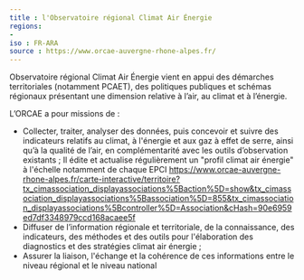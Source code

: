 ```yaml
---
title : l'Observatoire régional Climat Air Énergie
regions:
-
iso : FR-ARA
source : https://www.orcae-auvergne-rhone-alpes.fr/
---
```

Observatoire régional Climat Air Énergie vient en appui des démarches territoriales (notamment PCAET), des politiques publiques et schémas régionaux présentant une dimension relative à l’air, au climat et à l’énergie.

L’ORCAE a pour missions de :

- Collecter, traiter, analyser des données, puis concevoir et suivre des indicateurs relatifs au climat, à l'énergie et aux gaz à effet de serre, ainsi qu’à la qualité de l’air, en complémentarité avec les outils d’observation existants ; Il édite et actualise régulièrement un  "profil climat air énergie" à l'échelle notamment de chaque EPCI
https://www.orcae-auvergne-rhone-alpes.fr/carte-interactive/territoire?tx_cimassociation_displayassociations%5Baction%5D=show&tx_cimassociation_displayassociations%5Bassociation%5D=855&tx_cimassociation_displayassociations%5Bcontroller%5D=Association&cHash=90e6959ed7df3348979ccd168acaee5f
- Diffuser de l’information régionale et territoriale, de la connaissance, des indicateurs, des méthodes et des outils pour l'élaboration des diagnostics et des stratégies climat air énergie ;
- Assurer la liaison, l'échange et la cohérence de ces informations entre le niveau régional et le niveau national
